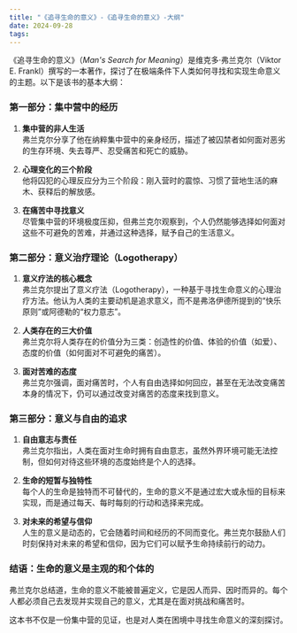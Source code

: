 ```yaml
---
title: "《追寻生命的意义》-《追寻生命的意义》-大纲"
date: 2024-09-28
tags: 
---
```

《追寻生命的意义》（*Man's Search for Meaning*）是维克多·弗兰克尔（Viktor E. Frankl）撰写的一本著作，探讨了在极端条件下人类如何寻找和实现生命意义的主题。以下是该书的基本大纲：

### 第一部分：集中营中的经历
1. **集中营的非人生活**  
   弗兰克尔分享了他在纳粹集中营中的亲身经历，描述了被囚禁者如何面对恶劣的生存环境、失去尊严、忍受痛苦和死亡的威胁。

2. **心理变化的三个阶段**  
   他将囚犯的心理反应分为三个阶段：刚入营时的震惊、习惯了营地生活的麻木、获释后的解放感。

3. **在痛苦中寻找意义**  
   尽管集中营的环境极度压抑，但弗兰克尔观察到，个人仍然能够选择如何面对这些不可避免的苦难，并通过这种选择，赋予自己的生活意义。

### 第二部分：意义治疗理论（Logotherapy）
1. **意义疗法的核心概念**  
   弗兰克尔提出了意义疗法（Logotherapy），一种基于寻找生命意义的心理治疗方法。他认为人类的主要动机是追求意义，而不是弗洛伊德所提到的“快乐原则”或阿德勒的“权力意志”。

2. **人类存在的三大价值**  
   弗兰克尔将人类存在的价值分为三类：创造性的价值、体验的价值（如爱）、态度的价值（如何面对不可避免的痛苦）。

3. **面对苦难的态度**  
   弗兰克尔强调，面对痛苦时，个人有自由选择如何回应，甚至在无法改变痛苦本身的情况下，仍可以通过改变对痛苦的态度来找到意义。

### 第三部分：意义与自由的追求
1. **自由意志与责任**  
   弗兰克尔指出，人类在面对生命时拥有自由意志，虽然外界环境可能无法控制，但如何对待这些环境的态度始终是个人的选择。

2. **生命的短暂与独特性**  
   每个人的生命是独特而不可替代的，生命的意义不是通过宏大或永恒的目标来实现，而是通过每天、每时每刻的行动和选择来完成。

3. **对未来的希望与信仰**  
   人生的意义是动态的，它会随着时间和经历的不同而变化。弗兰克尔鼓励人们时刻保持对未来的希望和信仰，因为它们可以赋予生命持续前行的动力。

### 结语：生命的意义是主观的和个体的
弗兰克尔总结道，生命的意义不能被普遍定义，它是因人而异、因时而异的。每个人都必须自己去发现并实现自己的意义，尤其是在面对挑战和痛苦时。

这本书不仅是一份集中营的见证，也是对人类在困境中寻找生命意义的深刻探讨。